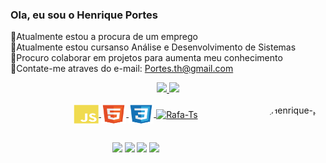 ### Ola, eu sou o Henrique Portes

🔭Atualmente estou a procura de um emprego<br>
🌱Atualmente estou cursanso Análise e Desenvolvimento de Sistemas<br>
👯Procuro colaborar em projetos para aumenta meu conhecimento <br>
💬Contate-me atraves do e-mail: Portes.th@gmail.com <br>

<div align="center">
  <a href="https://github.com/Henrique-Portes">
  <img height="180em" src="https://github-readme-stats.vercel.app/api?username=Henrique-Portes&show_icons=true&theme=dracula&include_all_commits=true&count_private=true"/>
  <img height="180em" src="https://github-readme-stats.vercel.app/api/top-langs/?username=Henrique-Portes&layout=compact&langs_count=7&theme=dracula"/a
</div>
<div style="display: inline_block"><br>
  <img align="center" alt="Rafa-Js" height="30" width="40" src="https://raw.githubusercontent.com/devicons/devicon/master/icons/javascript/javascript-plain.svg">
  <img align="center" alt="Rafa-HTML" height="30" width="40" src="https://raw.githubusercontent.com/devicons/devicon/master/icons/html5/html5-original.svg">
  <img align="center" alt="Rafa-CSS" height="30" width="40" src="https://raw.githubusercontent.com/devicons/devicon/master/icons/css3/css3-original.svg">
   <img align="center" alt="Rafa-Ts" height="30" width="40" src="https://cdn-icons-png.flaticon.com/512/1183/1183669.png">
<img align="right" alt="Henrique-pic" height="350"margin-left:"20px" style="border-radius:50px;"            src="https://lh3.googleusercontent.com/RgN814rOydsSN0Cb8m1rv7ZaRuiGq2f_3A85hHB4P5N4e-rbJYk3DeheBJdDxbIDaOVvgE7vBK4zgzSI2P1oQ6q-tNeC5AjSzhAF6q9yfA">
</div>
  
  ##
 
<div> 
  <a href="https://www.youtube.com/channel/UC1C7-1vw982kRyxzcbOzIjA" target="_blank"><img src="https://img.shields.io/badge/YouTube-FF0000?style=for-the-badge&logo=youtube&logoColor=white" target="_blank"></a>
 	<a href="https://www.twitch.tv/portesr6" target="_blank"><img src="https://img.shields.io/badge/Twitch-9146FF?style=for-the-badge&logo=twitch&logoColor=white" target="_blank"></a>
  <a href = "mailto:portes.th@gmail.com"><img src="https://img.shields.io/badge/-Gmail-%23333?style=for-the-badge&logo=gmail&logoColor=white" target="_blank"></a>
  <a href="https://www.linkedin.com/in/henrique-portes-852b0515b/" target="_blank"><img src="https://img.shields.io/badge/-LinkedIn-%230077B5?style=for-the-badge&logo=linkedin&logoColor=white" target="_blank"></a> 
 
</div>
